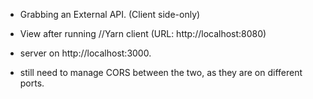 
- Grabbing an External API. (Client side-only)

- View after running //Yarn client (URL: http://localhost:8080)

- server on http://localhost:3000. 

- still need to manage CORS between the two, as they are on different ports.

